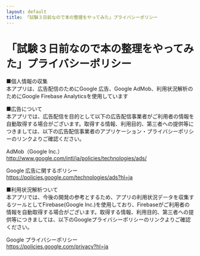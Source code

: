 ```yaml
---
layout: default
title: 「試験３日前なので本の整理をやってみた」プライバシーポリシー
---
```


# 「試験３日前なので本の整理をやってみた」プライバシーポリシー  
■個人情報の収集  
本アプリは、広告配信のためにGoogle 広告、Google AdMob、利用状況解析のためにGoogle Firebase Analyticsを使用しています  
  
■広告について  
本アプリでは、広告配信を目的として以下の広告配信事業者がご利用者の情報を自動取得する場合がございます。取得する情報、利用目的、第三者への提供等につきましては、以下の広告配信事業者のアプリケーション・プライバシーポリシーのリンクよりご確認ください。  
  
AdMob（Google Inc.）  
<http://www.google.com/intl/ja/policies/technologies/ads/>  
  
Google 広告に関するポリシー  
<https://policies.google.com/technologies/ads?hl=ja>  
  
■利用状況解析ついて  
本アプリでは、今後の開発の参考とするため、アプリの利用状況データを収集するツールとしてFirebase(Google Inc.)を使用しており、Firebaseがご利用者の情報を自動取得する場合がございます。取得する情報、利用目的、第三者への提供等につきましては、以下のGoogleプライバシーポリシーのリンクよりご確認ください。  
  
Google プライバシーポリシー  
<https://policies.google.com/privacy?hl=ja>  
